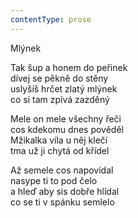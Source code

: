 ```yaml
---
contentType: prose
---
```


Mlýnek

Tak šup a honem do peřinek  
dívej se pěkně do stěny  
uslyšíš hrčet zlatý mlýnek  
co si tam zpívá zazděný

  

Mele on mele všechny řeči  
cos kdekomu dnes pověděl  
Mžikalka víla u něj klečí  
tma už ji chytá od křídel

  

Až semele cos napovídal  
nasype ti to pod čelo  
a hleď aby sis dobře hlídal  
co se ti v spánku semlelo
